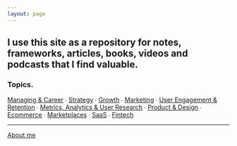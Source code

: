 ```yaml
---
layout: page
---
```


## I use this site as a repository for notes, frameworks, articles, books, videos and podcasts that I find valuable.

### Topics.

[Managing & Career](https://www.notion.so/Managing-Career-33f1c00a0c6746398fdc474bc228a030) ∙ [Strategy](https://www.notion.so/Strategy-961a6f131e3540638bcf5114d0868b10) ∙ [Growth](https://www.notion.so/Growth-4bd0ebdb1a614011bfe9297fa3bee8e3) ∙ [Marketing](https://www.notion.so/Marketing-4841f506155a45b7aa15ef0ed79862f0) ∙ [User Engagement & Retention](https://www.notion.so/User-Engagement-Retention-809a5dd985f54c7f80a5a40227c67c55) ∙ [Metrics, Analytics & User Research](https://www.notion.so/Metrics-Analytics-User-Research-743683385d3b48498c40b61dbbf3e02c) ∙ [Product & Design](https://www.notion.so/Product-Design-f1234ccccbb94cfb94e638a63eb484d5) ∙ [Ecommerce](https://www.notion.so/Ecommerce-2db53d0846ca4fe58dfa6326c3bec1cc) ∙ [Marketplaces](https://www.notion.so/Marketplaces-78fef093600a4e679866d2856823b8fa) ∙ [SaaS](https://www.notion.so/SaaS-3d63f95a7a1f434cbe02cd6b9eda93f9) ∙ [Fintech](https://www.notion.so/Fintech-fdf479d98b4a456e8a6a66a6cd8f85d2)


---

[About me](https://www.notion.so/About-me-2abcd01ca6444805b9417e16aec86a33)